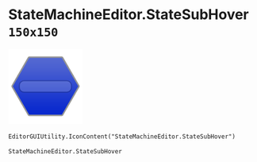 # StateMachineEditor.StateSubHover `150x150`
<img src="/img/StateMachineEditor.StateSubHover.png" width=150 height=150>

``` CSharp
EditorGUIUtility.IconContent("StateMachineEditor.StateSubHover")
```
```
StateMachineEditor.StateSubHover
```
